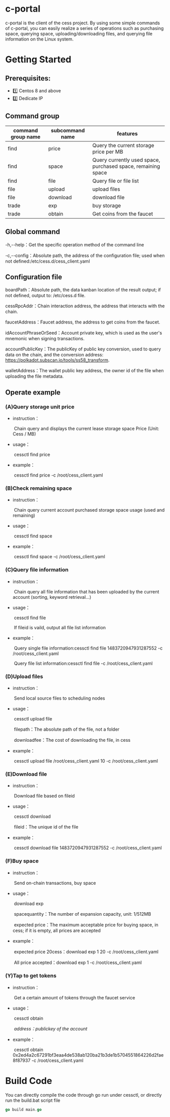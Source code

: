 # **c-portal**

c-portal is the client of the cess project. By using some simple commands of c-portal, you can easily realize a series of operations such as purchasing space, querying space, uploading/downloading files, and querying file information on the Linux system.



# **Getting Started**

## Prerequisites:

* :one: Centos 8 and above
* :two: Dedicate IP

## **Command group**

| command group name | subcommand name | features                                                     |
| ------------------ | --------------- | ------------------------------------------------------------ |
| find               | price           | Query the current storage price per MB                       |
| find               | space           | Query currently used space, purchased space, remaining space |
| find               | file            | Query file or file list                                      |
| file               | upload          | upload files                                                 |
| file               | download        | download file                                                |
| trade              | exp             | buy storage                                                  |
| trade              | obtain          | Get coins from the faucet                                    |



## **Global command**

-h,--help：Get the specific operation method of the command line

-c,--config：Absolute path, the address of the configuration file; used when not defined:/etc/cess.d/cess_client.yaml



## **Configuration file**

boardPath：Absolute path, the data kanban location of the result output; if not defined, output to: /etc/cess.d file.

cessRpcAddr：Chain interaction address, the address that interacts with the chain.

faucetAddress：Faucet address, the address to get coins from the faucet.

idAccountPhraseOrSeed：Account private key, which is used as the user's mnemonic when signing transactions.

accountPublicKey：The publicKey of public key conversion, used to query data on the chain, and the conversion address: https://polkadot.subscan.io/tools/ss58_transform.

walletAddress：The wallet public key address, the owner id of the file when uploading the file metadata.



## **Operate example**

### (A)Query storage unit price

* instruction：

  ​		Chain query and displays the current lease storage space Price (Unit: Cess / MB)

* usage：

  ​		cessctl find price

* example：

  ​		cessctl find price -c /root/cess_client.yaml



### (B)Check remaining space

* instruction：

  ​		Chain query current account purchased storage space usage (used and remaining)

* usage：

  ​		cessctl find space

* example：

  ​		cessctl find space -c /root/cess_client.yaml



### (C)Query file information

* instruction：

  ​		Chain query all file information that has been uploaded by the current account (sorting, keyword retrieval...)

* usage：

  ​		cessctl find file <fileid>

  ​		If fileid is vaild, output all file list information

* example：

  ​		Query single file information:cessctl find file 1483720947931287552 -c /root/cess_client.yaml

  ​		Query file list information:cessctl find file -c /root/cess_client.yaml



### (D)Upload files

* instruction：

  ​		Send local source files to scheduling nodes

* usage：

  ​		cessctl upload file <filepath> <downloadfee>

  ​		filepath：The absolute path of the file, not a folder

  ​		downloadfee：The cost of downloading the file, in cess

* example：

  ​		cessctl upload file /root/cess_client.yaml 10 -c /root/cess_client.yaml



### (E)Download file

* instruction：

  ​		Download file based on fileid

* usage：

  ​		cessctl download <fileid>

  ​		fileid：The unique id of the file

* example：

  ​		cessctl download file 1483720947931287552 -c /root/cess_client.yaml



### (F)Buy space

* instruction：

  ​		Send on-chain transactions, buy space

* usage：

  ​		download exp <spacequantity> <expected price>

  ​		spacequantity：The number of expansion capacity, unit: 1/512MB

  ​		expected price：The maximum acceptable price for buying space, in cess; if it is empty, all prices are accepted

* example：

  ​		expected price 20cess：download exp 1 20 -c /root/cess_client.yaml

  ​		All price accepted：download exp 1 -c /root/cess_client.yaml



### (Y)Tap to get tokens

* instruction：

  ​		Get a certain amount of tokens through the faucet service

* usage：

  ​		cessctl obtain <address>

  ​		address：publickey of the account

* example：

  ​		cessctl obtain 0x2ed4a2c67291bf3eaa4de538ab120ba21b3de1b5704551864226d2fae8f87937 -c /root/cess_client.yaml

# **Build Code**

You can directly compile the code through go run under cessctl, or directly run the build.bat script file

```go
go build main.go
```

